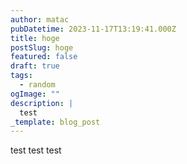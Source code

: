 ```yaml
---
author: matac
pubDatetime: 2023-11-17T13:19:41.000Z
title: hoge
postSlug: hoge
featured: false
draft: true
tags:
  - random
ogImage: ""
description: |
  test
_template: blog_post
---
```


test test test
